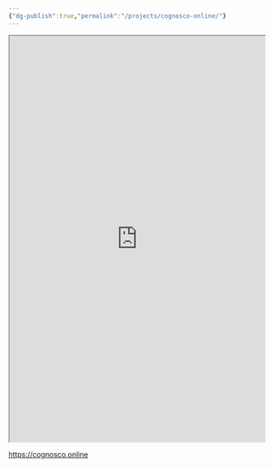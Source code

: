 ```yaml
---
{"dg-publish":true,"permalink":"/projects/cognosco-online/"}
---
```


<iframe src="https://cognosco.online" width="100%" height="800"></iframe>

https://cognosco.online
